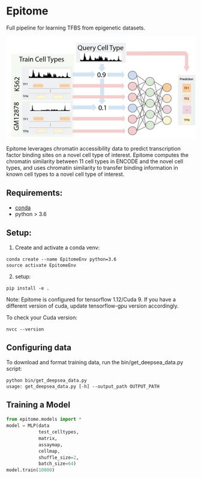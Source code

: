 # Epitome

Full pipeline for learning TFBS from epigenetic datasets.

![Epitome Diagram](docs/figures/epitome_diagram.png)

Epitome leverages chromatin accessibility data to predict transcription factor binding sites on a novel cell type of interest. Epitome computes the chromatin similarity between 11 cell types in ENCODE and the novel cell types, and uses chromatin similarity to transfer binding information in known cell types to a novel cell type of interest. 


## Requirements:
* [conda](https://docs.conda.io/en/latest/miniconda.html)
* python > 3.6

## Setup:
1. Create and activate a conda venv:
```
conda create --name EpitomeEnv python=3.6
source activate EpitomeEnv
```
2. setup: 
```
pip install -e .
```

Note: Epitome is configured for tensorflow 1.12/Cuda 9. If you have a different
version of cuda, update tensorflow-gpu version accordingly.

To check your Cuda version:
```
nvcc --version
```

## Configuring data
To download and format training data, run the bin/get_deepsea_data.py script:


```
python bin/get_deepsea_data.py 
usage: get_deepsea_data.py [-h] --output_path OUTPUT_PATH
```

## Training a Model

```python
from epitome.models import *
model = MLP(data
            test_celltypes,
            matrix,
            assaymap,
            cellmap,
            shuffle_size=2, 
            batch_size=64)
model.train(10000)
```


